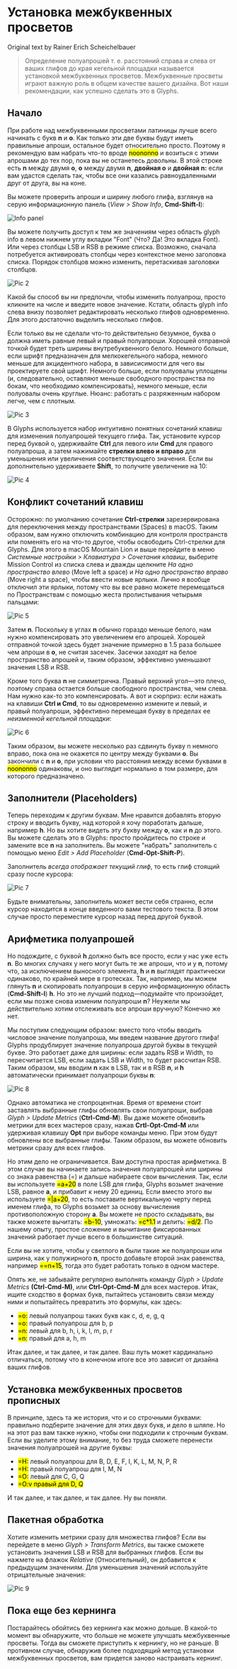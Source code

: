 # Установка межбуквенных просветов
[//]: <> (Установка межбуквенных просветов у Карова, letter spacing в оригинале. Глава 9, стр. 166-184)

Original text by Rainer Erich Scheichelbauer

> Определение полуапрошей т. е. расстояний справа и слева от ваших глифов до края кегельной площадки называется установкой межбуквенных просветов. Межбуквенные просветы играют важную роль в общем качестве вашего дизайна. Вот наши рекомендации, как успешно сделать это в Glyphs.

## Начало

При работе над межбуквенными просветами латиницы лучше всего начинать с букв **n** и **o**. Как только эти две буквы будут иметь правильные апроши, остальное будет относительно просто. Поэтому я рекомендую вам набрать что-то вроде <mark>noononno</mark> и возиться с этими апрошами до тех пор, пока вы не останетесь довольны. В этой строке есть **n** между двумя **o**, **o** между двумя **n**, **двойная o** и **двойная n:** если вам удастся сделать так, чтобы все они казались равноудаленными друг от друга, вы на коне.

Вы можете проверить апроши и ширину любого глифа, взглянув на серую информационную панель (*View > Show Info*, **Cmd-Shift-I**):

![Info panel](/img/grey_info_panel.png "Grey info panel")

Вы можете получить доступ к тем же значениям через область glyph info в левом нижнем углу вкладки "Font" (Что? Да! Это вкладка Font). Или через столбцы LSB и RSB в режиме списка. Возможно, сначала потребуется активировать столбцы через контекстное меню заголовка списка. Порядок столбцов можно изменить, перетаскивая заголовки столбцов.

![Pic 2](https://cdn2.glyphsapp.com/media/pages/learn/spacing/981d5f3f92-1624987024/spacing-2-1280x-q80.webp)

Какой бы способ вы ни предпочли, чтобы изменить полуапрош, просто кликните на числе и введите новое значение. Кстати, область glyph info слева внизу позволяет редактировать несколько глифов одновременно. Для этого достаточно  выделить несколько глифов. 

Если только вы не сделали что-то действительно безумное, буква o должна иметь равные левый и правый полуапроши. Хорошей отправной точкой будет треть ширины внутребуквенного белого. Немного больше, если шрифт предназначен для мелкокегельного набора, немного меньше для акцидентного набора, в зависисимости для чего вы проектируете свой шрифт. Немного больше, если полуовалы уплощены (и, следовательно, оставляют меньше свободного пространства по бокам, что необходимо компенсировать), немного меньше, если полуовалы очень круглые. Нюанс: работать с разряженным набором легче, чем с плотным.

![Pic 3](https://cdn2.glyphsapp.com/media/pages/learn/spacing/0483255731-1642428185/keys-for-spacing-1280x-q80.webp)

В Glyphs используется набор интуитивно понятных сочетаний клавиш для изменения полуапрошей текущего глифа. Так, установите курсор перед буквой o, удерживайте **Ctrl** для левого или **Cmd** для правого полуапроша, а затем нажимайте **стрелки влево и вправо** для уменьшения или увеличения соответствующего значения. Если вы дополнительно удерживаете **Shift**, то получите увеличение на 10:

![Pic 4](https://cdn2.glyphsapp.com/media/pages/learn/spacing/f399c8453a-1624987024/spacing-3.gif)

## Конфликт сочетаний клавиш

Осторожно: по умолчанию сочетание **Ctrl-стрелки** зарезервирована для переключения между пространствами (Spaces) в macOS. Таким образом, вам нужно отключить комбинацию для контроля пространств или поменять его на что-то другое, чтобы освободить Ctrl-стрелки для Glyphs. Для этого в macOS Mountain Lion и выше перейдите в меню *Системные настройки > Клавиатура > Сочетания клавиш*, выберите Mission Control из списка слева и дважды щелкните *На одно пространство влево* (Move left a space) и *На одно пространство вправо* (Move right a space), чтобы ввести новые ярлыки. Лично я вообще отключил эти ярлыки, потому что вы все равно можете перемещаться по Пространствам с помощью жеста пролистывания четырьмя пальцами:

![Pic 5](https://cdn2.glyphsapp.com/media/pages/learn/spacing/51288787f8-1624987024/spacing-5-1280x-q80.webp)

Затем **n**. Поскольку в углах **n** обычно гораздо меньше белого, нам нужно компенсировать это увеличением его апрошей. Хорошей отправной точкой здесь будет значение примерно в 1.5 раза большее чем апроши в **o**, не считая засечек. Засечки заходят на белое пространство апрошей и, таким образом, эффективно уменьшают значения LSB и RSB.

Кроме того буква **n** не симметрична. Правый верхний угол—это плечо, поэтому справа остается больше свободного пространства, чем слева. Нам нужно как-то это компенсировать. А вот и сюрприз: если нажать на клавиши **Ctrl и Cmd**, то вы одновременно измените и левый, и правый полуапроши, эффективно перемещая букву в пределах ее *неизменной кегельной площадки*:

![Pic 6](https://cdn2.glyphsapp.com/media/pages/learn/spacing/0c0c8db36e-1624987024/spacing-4.gif)

Таким образом, вы можете несколько раз сдвинуть букву n немного вправо, пока она не окажется по центру между буквами **o**. Вы закончили с **n** и **o**, при условии что расстояния между всеми буквами в <mark>noononno</mark> одинаковы, и оно выглядит нормально в том размере, для которого предназначено.


## Заполнители (Placeholders)

Теперь переходим к другим буквам. Мне нравится добавлять вторую строку и вводить букву, над которой я хочу поработать дальше, например **h**. Но вы хотите видеть эту букву между **о**, как и **n** до этого. Вы можете сделать это в Glyphs: просто пройдитесь по строке и замените все **n** на заполнитель. Вы можете "набрать" заполнитель с помощью меню *Edit > Add Placeholder* (**Cmd-Opt-Shift-P**).

Заполнитель *всегда отображает текущий глиф*, то есть глиф стоящий сразу после курсора:

![Pic 7](https://cdn2.glyphsapp.com/media/pages/learn/spacing/f87d85538e-1624987024/spacing-6.gif)

Будьте внимательны, заполнитель может вести себя странно, если курсор находится в конце введенного вами тестового текста. В этом случае просто переместите курсор назад перед другой буквой.


## Арифметика полуапрошей

Но подождите, с буквой **h** должно быть все просто, если у нас уже есть **n**. Во многих случаях у него могут быть те же апроши, что и у **n**, потому что, за исключением выносного элемента, **h** и **n** выглядят практически одинаково, по крайней мере в гротесках. Так, например, мы можем глянуть **n** и скопировать полуапроши в серую информационную область (**Cmd-Shift-I**) **h**. Но это не лучший подход—подумайте что произойдет, если мы позже снова изменим полуапроши **n**? Неужели мы действительно хотим отслеживать все апроши вручную? Конечно же нет.

Мы поступим следующим образом: вместо того чтобы вводить числовое значение полуапроша, мы введем название другого глифа! Glyphs продублирует значение полуапроша другой буквы в текущей букве. Это работает даже для ширины: если задать RSB и Width, то пересчитается LSB, если задать LSB и Width, то будет рассчитан RSB. Таким образом, мы вводим **n** как в LSB, так и в RSB **n**, и **h** автоматически принимает полуапроши буквы **n**:

![Pic 8](https://cdn2.glyphsapp.com/media/pages/learn/spacing/77a654ff8a-1624987024/spacing-7-1280x-q80.webp)

Однако автоматика не стопроцентная. Время от времени стоит заставлять выбранные глифы обновлять свои полуапроши, выбрав *Glyph > Update Metrics* (**Ctrl-Cmd-M**). Вы даже можете обновить метрики для всех мастеров сразу, нажав **Crtl-Opt-Cmd-M** или удерживая клавишу **Opt** при выборе команды меню. При этом будут обновлены все выбранные глифы. Таким образом, вы можете обновить метрики сразу для всех глифов.

Но этим дело не ограничивается. Вам доступна простая арифметика. В этом случае вы начинаете запись значения полуапрошей или ширины со знака равенства (=) и дальше набираете свои вычисления. Так, если вы используете <mark>=a+20</mark> в поле LSB для глифа, Glyphs возьмет значение LSB, равное **a**, и прибавит к нему 20 единиц. Если вместо этого вы используете <mark>=|a+20</mark>, то есть поставите вертикальную черту перед именем глифа, то Glyphs возьмет за основу вычисления противоположную сторону **a**. Вы можете не  просто складывать, вы также можете вычитать: <mark>=b-10</mark>, умножать: <mark>=c*1.1</mark> и делить: <mark>=d/2</mark>. По нашему опыту, простое сложение и вычитание фиксированных значений работает лучше всего в большинстве ситуаций.

Если вы не хотите, чтобы у светлого **n** были такие же полуапроши или ширина, как у полужирного **n**, просто добавьте второй знак равенства, например <mark>==n+15</mark>, тогда это будет работать только в одном мастере.

Опять же, не забывайте регулярно выполнять команду *Glyph > Update Metrics* **(Ctrl-Cmd-M)**, или **Ctrl-Opt-Cmd-M** для всех мастеров. Итак, ищите сходство в формах букв, пытайтесь установить связи между ними и попытайтесь превратить это формулы, как здесь:

* <mark>=o:</mark> левый полуапрош таких букв как c, d, e, g, q
* <mark>=o:</mark> правый полуапрош для b, p
* <mark>=n:</mark> левый для b, h, i, k, l, m, p, r
* <mark>=n:</mark> правый для a, h, m

Итак далее, и так далее, и так далее. Ваш путь может кардинально отличаться, потому что в конечном итоге все это зависит от дизайна ваших глифов. 

## Установка межбуквенных просветов прописных

В принципе, здесь та же история, что и со строчными буквами: правильно подберите значение для этих двух букв, и дело в шляпе. Но на этот раз вам также нужно, чтобы они подходили к строчным буквам. Если вы уделите этому внимание, то без труда сможете перенести значения полуапрошей на другие буквы:

* <mark>=H:</mark> левый полуапрош для B, D, E, F, I, K, L, M, N, P, R
* <mark>=H:</mark> правый полуапрош для I, M, N
* <mark>=O:</mark> левый для C, G, Q
* <mark>=O:v правый для D, Q

И так далее, и так далее, и так далее. Ну вы поняли. 

[//]: <> (* Automatic alignment *)

## Пакетная обработка

Хотите изменить метрики сразу для множества глифов? Если вы перейдете в меню *Glyph > Transform Metrics*, вы также сможете установить значения LSB и RSB для выбранных глифов. Если вы нажмете на флажок *Relative* (Относительный), он добавится к предыдущим значениям. Для уменьшения значений используйте отрицательные значения:

![Pic 9](https://cdn2.glyphsapp.com/media/pages/learn/spacing/7282a944fa-1642360516/transform-metrics-640x-q80.webp)

## Пока еще без кернинга

Постарайтесь обойтись без кернинга как можно дольше. В какой-то момент вы обнаружите, что больше не можете улучшать межбуквенные просветы. Тогда вы сможете приступить к кернингу, но не раньше. 
В противном случае, обнаружив более подходящий метод установки межбуквенных просветов, вам придется заново настраивать кернинг.